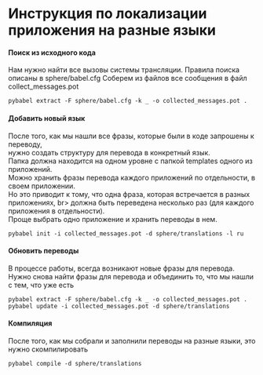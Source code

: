 # Инструкция по локализации приложения на разные языки

#### Поиск из исходного кода
Нам нужно найти все вызовы системы трансляции.
Правила поиска описаны в sphere/babel.cfg
Соберем из файлов все сообщения в файл collect_messages.pot
```
pybabel extract -F sphere/babel.cfg -k _ -o collected_messages.pot .
```

#### Добавить новый язык
После того, как мы нашли все фразы, которые были в коде запрошены к переводу, <br>
нужно создать структуру для перевода в конкретный язык. <br>
Папка должна находится на одном уровне с папкой templates одного из приложений. <br>
Можно хранить фразы перевода каждого приложений по отдельности, в своем приложении. <br>
Но это приводит к тому, что одна фраза, которая встречается в разных приложениях, br>
должна быть переведена несколько раз (для каждого приложения в отдельности). <br>
Проще выбрать одно приложение и хранить переводы в нем.
```
pybabel init -i collected_messages.pot -d sphere/translations -l ru
```

#### Обновить переводы
В процессе работы, всегда возникают новые фразы для перевода. <br>
Нужно снова найти фразы для перевода и объединить то, что мы нашли с тем, что уже есть
```
pybabel extract -F sphere/babel.cfg -k _ -o collected_messages.pot .
pybabel update -i collected_messages.pot -d sphere/translations
```

#### Компиляция
После того, как мы собрали и заполнили переводы на разные языки, это нужно скомпилировать
```
pybabel compile -d sphere/translations
```
